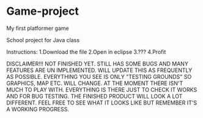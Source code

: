 # Game-project
My first platformer game

School project for Java class

Instructions:
1.Download the file
2.Open in eclipse
3.???
4.Profit

DISCLAIMER!!! NOT FINISHED YET. STILL HAS SOME BUGS AND MANY FEATURES ARE UN IMPLEMENTED. WILL UPDATE THIS AS FREQUENTLY AS POSSIBLE. EVERYTHING YOU SEE IS ONLY "TESTING GROUNDS" SO GRAPHICS, MAP ETC. WILL CHANGE. AT THE MOMENT THERE ISN'T MUCH TO PLAY WITH. EVERYTHING IS THERE JUST TO CHECK IT WORKS AND FOR BUG TESTING. THE FINISHED PRODUCT WILL LOOK A LOT DIFFERENT. FEEL FREE TO SEE WHAT IT LOOKS LIKE BUT REMEMBER IT'S A WORKING PROGRESS.
